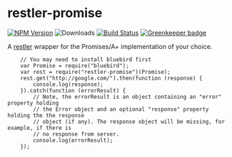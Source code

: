 # restler-promise

[![NPM Version](https://img.shields.io/npm/v/restler-promise.svg?style=flat)](https://www.npmjs.com/package/restler-promise) ![Downloads](https://img.shields.io/npm/dm/restler-promise.svg?style=flat) [![Build Status](https://travis-ci.org/mwittig/restler-promise.svg?branch=master)](https://travis-ci.org/mwittig/restler-promise)
[![Greenkeeper badge](https://badges.greenkeeper.io/mwittig/restler-promise.svg)](https://greenkeeper.io/)


A [restler](https://github.com/danwrong/restler) wrapper for the Promises/A+ implementation of your choice. 

```
    // You may need to install bluebird first
    var Promise = require("bluebird");
    var rest = require("restler-promise")(Promise);
    rest.get("http://google.com/").then(function (response) {
        console.log(response);
    }).catch(function (errorResult) {
        // Note, the errorResult is an object containing an "error" property holding
        // the Error object and an optional "response" property holding the the response
        // object (if any). The response object will be missing, for example, if there is
        // no response from server.
        console.log(errorResult);
    });
```
